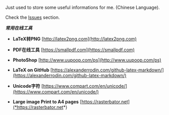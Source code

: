 Just used to store some useful informations for me. (Chinese Language).

Check the [Issues](https://github.com/F-Feng/Memo/issues) section.

***常用在线工具***
- **LaTeX转PNG**
[http://latex2png.com](http://latex2png.com)

- **PDF在线工具**
[https://smallpdf.com](https://smallpdf.com)

- **PhotoShop**
[http://www.uupoop.com/ps](http://www.uupoop.com/ps)

- **LaTeX on GitHub**
[https://alexanderrodin.com/github-latex-markdown/](https://alexanderrodin.com/github-latex-markdown/)

- **Unicode字符**
[https://www.compart.com/en/unicode/](https://www.compart.com/en/unicode/)

- **Large image Print to A4 pages**
[https://rasterbator.net](*https://rasterbator.net*)
